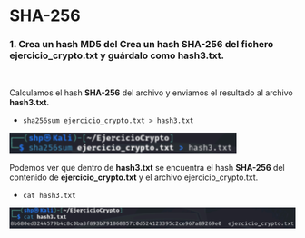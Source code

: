 <h1>SHA-256</h1>

<h3>1. Crea un hash MD5 del Crea un hash SHA-256 del fichero ejercicio_crypto.txt y guárdalo como hash3.txt.</h3>

<br>

Calculamos el hash **SHA-256** del archivo y enviamos el resultado al archivo **hash3.txt**. 

- `sha256sum ejercicio_crypto.txt > hash3.txt`

 <img src="src/sha256.png" alt="sha" width="400" /> <p>

Podemos ver que dentro de **hash3.txt** se encuentra el hash **SHA-256** del contenido de **ejercicio_crypto.txt** y el archivo ejercicio_crypto.txt.

- `cat hash3.txt`

 <img src="src/cat3.png" alt="cat" width="600" /> <p>
